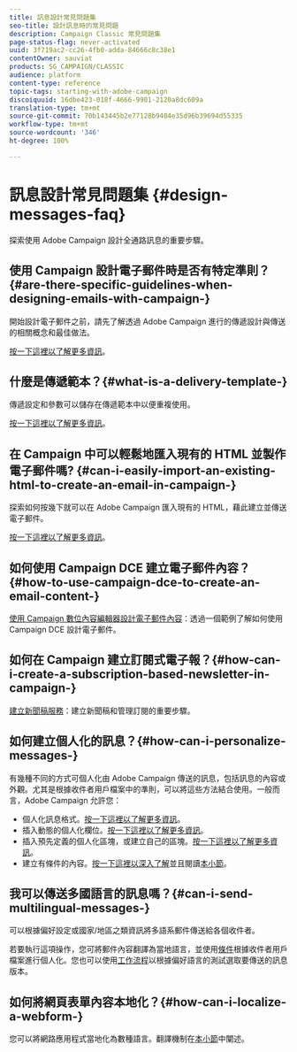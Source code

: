 ```yaml
---
title: 訊息設計常見問題集
seo-title: 設計訊息時的常見問題
description: Campaign Classic 常見問題集
page-status-flag: never-activated
uuid: 3f719ac2-cc26-4fb0-adda-84666c8c38e1
contentOwner: sauviat
products: SG_CAMPAIGN/CLASSIC
audience: platform
content-type: reference
topic-tags: starting-with-adobe-campaign
discoiquuid: 16dbe423-018f-4666-9901-2120a8dc609a
translation-type: tm+mt
source-git-commit: 70b143445b2e77128b9404e35d96b39694d55335
workflow-type: tm+mt
source-wordcount: '346'
ht-degree: 100%

---
```



# 訊息設計常見問題集 {#design-messages-faq}

探索使用 Adobe Campaign 設計全通路訊息的重要步驟。

## 使用 Campaign 設計電子郵件時是否有特定準則？{#are-there-specific-guidelines-when-designing-emails-with-campaign-}

開始設計電子郵件之前，請先了解透過 Adobe Campaign 進行的傳遞設計與傳送的相關概念和最佳做法。

[按一下這裡以了解更多資訊](../../delivery/using/delivery-best-practices.md)。

## 什麼是傳遞範本？{#what-is-a-delivery-template-}

傳遞設定和參數可以儲存在傳遞範本中以便重複使用。

[按一下這裡以了解更多資訊](../../delivery/using/about-templates.md)。

## 在 Campaign 中可以輕鬆地匯入現有的 HTML 並製作電子郵件嗎? {#can-i-easily-import-an-existing-html-to-create-an-email-in-campaign-}

探索如何按幾下就可以在 Adobe Campaign 匯入現有的 HTML，藉此建立並傳送電子郵件。

[按一下這裡以了解更多資訊](../../delivery/using/defining-the-email-content.md#message-content)。

## 如何使用 Campaign DCE 建立電子郵件內容？{#how-to-use-campaign-dce-to-create-an-email-content-}

[使用 Campaign 數位內容編輯器設計電子郵件內容](../../web/using/use-case--creating-an-email-delivery.md)：透過一個範例了解如何使用 Campaign DCE 設計電子郵件。

## 如何在 Campaign 建立訂閱式電子報？{#how-can-i-create-a-subscription-based-newsletter-in-campaign-}

[建立新聞稿服務](../../delivery/using/managing-subscriptions.md)：建立新聞稿和管理訂閱的重要步驟。

## 如何建立個人化的訊息？{#how-can-i-personalize-messages-}

有幾種不同的方式可個人化由 Adobe Campaign 傳送的訊息，包括訊息的內容或外觀。尤其是根據收件者用戶檔案中的準則，可以將這些方法結合使用。一般而言，Adobe Campaign 允許您：

* 個人化訊息格式。[按一下這裡以了解更多資訊](../../delivery/using/defining-the-email-content.md#message-content)。
* 插入動態的個人化欄位。[按一下這裡以了解更多資訊](../../delivery/using/personalization-fields.md)。
* 插入預先定義的個人化區塊，或建立自己的區塊。[按一下這裡以了解更多資訊](../../delivery/using/personalization-blocks.md)。
* 建立有條件的內容。[按一下這裡以深入了解](../../delivery/using/conditional-content.md)並且閱讀[本小節](../../delivery/using/conditional-content.md)。

## 我可以傳送多國語言的訊息嗎？{#can-i-send-multilingual-messages-}

可以根據偏好設定或國家/地區之類資訊將多語系郵件傳送給各個收件者。

若要執行這項操作，您可將郵件內容翻譯為當地語言，並使用[條件](../../delivery/using/conditional-content.md)根據收件者用戶檔案進行個人化。您也可以使用[工作流程](../../workflow/using/split.md)以根據偏好語言的測試選取要傳送的訊息版本。

## 如何將網頁表單內容本地化？{#how-can-i-localize-a-webform-}

您可以將網路應用程式當地化為數種語言。翻譯機制在[本小節](../../web/using/translating-a-web-form.md)中闡述。
